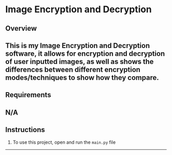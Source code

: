 # Image Encryption and Decryption

## Overview
This is my Image Encryption and Decryption software, it allows for encryption and decryption of user inputted images, as well as shows the differences between different encryption modes/techniques to show how they compare.
---
## Requirements
N/A
---
## Instructions
1. To use this project, open and run the `main.py` file
---